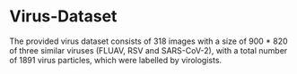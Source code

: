 # Virus-Dataset

The provided virus dataset consists of 318 images with a size of 900 * 820 of three similar viruses (FLUAV, RSV and SARS-CoV-2), with a total number of 1891 virus particles, which were labelled by virologists.
